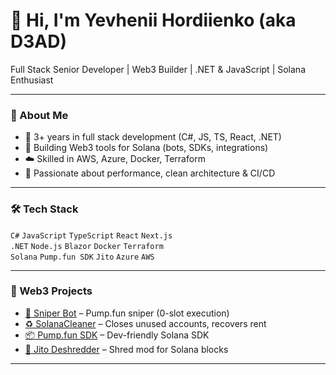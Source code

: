 # 👋 Hi, I'm Yevhenii Hordiienko (aka D3AD)

Full Stack Senior Developer | Web3 Builder | .NET & JavaScript | Solana Enthusiast

---

### 🧠 About Me

- 🧰 3+ years in full stack development (C#, JS, TS, React, .NET)
- 🧱 Building Web3 tools for Solana (bots, SDKs, integrations)
- ☁️ Skilled in AWS, Azure, Docker, Terraform
- 🔁 Passionate about performance, clean architecture & CI/CD

---

### 🛠️ Tech Stack

`C#` `JavaScript` `TypeScript` `React` `Next.js`  
`.NET` `Node.js` `Blazor` `Docker` `Terraform`  
`Solana` `Pump.fun SDK` `Jito` `Azure` `AWS`

---

### 🚀 Web3 Projects

- [🔫 Sniper Bot](https://github.com/D3AD-E/Solana-sniper-bot) – Pump.fun sniper (0-slot execution)
- [♻️ SolanaCleaner](https://github.com/D3AD-E/SolanaCleaner) – Closes unused accounts, recovers rent
- [📦 Pump.fun SDK](https://github.com/D3AD-E/pumpdotfun-repumped-sdk) – Dev-friendly Solana SDK
- [🧠 Jito Deshredder](https://github.com/D3AD-E/jito-shred-mod) – Shred mod for Solana blocks

---

